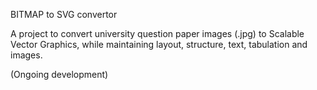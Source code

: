 BITMAP to SVG convertor

A project to convert university question paper images (.jpg) to Scalable Vector Graphics, while maintaining layout, structure, text, tabulation and images.

(Ongoing development)

